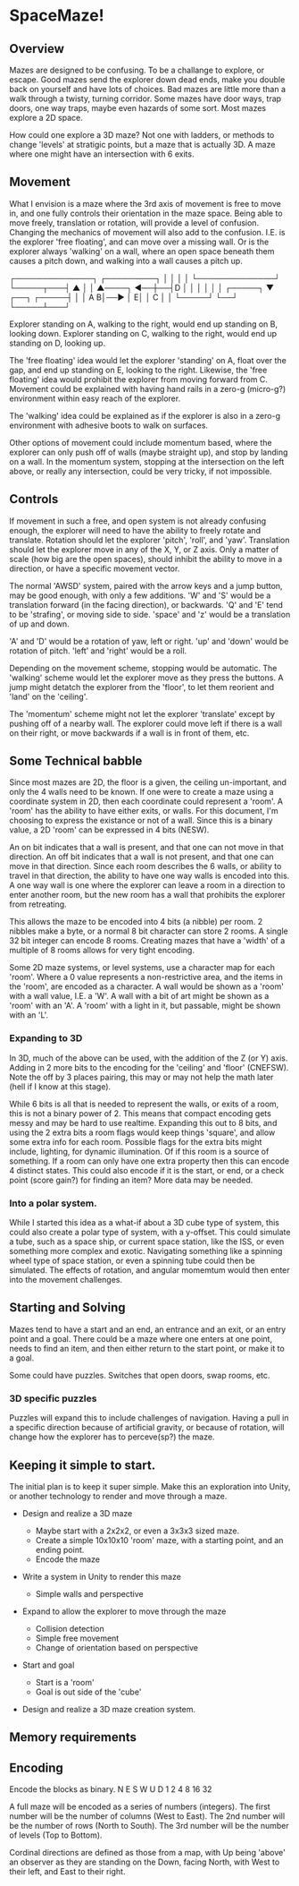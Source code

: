 # SpaceMaze!

## Overview
Mazes are designed to be confusing.
To be a challange to explore, or escape.
Good mazes send the explorer down dead ends, make you double back on yourself and have lots of choices.
Bad mazes are little more than a walk through a twisty, turning corridor.
Some mazes have door ways, trap doors, one way traps, maybe even hazards of some sort.
Most mazes explore a 2D space.

How could one explore a 3D maze?
Not one with ladders, or methods to change 'levels' at stratigic points, but a maze that is actually 3D.
A maze where one might have an intersection with 6 exits.

## Movement

What I envision is a maze where the 3rd axis of movement is free to move in, and one fully controls their orientation in the maze space.
Being able to move freely, translation or rotation, will provide a level of confusion.
Changing the mechanics of movement will also add to the confusion.
I.E. is the explorer 'free floating', and can move over a missing wall.
Or is the explorer always 'walking' on a wall, where an open space beneath them causes a pitch down, and walking into a wall causes a pitch up.

┌──────────────┐            ┌─────────┐
│              │            │         │
└──────────────┘            └─────┬───┤
                               ▲  │   │
   ▲────┐                   ◀──┼──┤D  │
   │    │                      │  │   │
┌─────┐ ▼   ┌──┐            ┌─────┤   │
│  A B│──▶  │ E│            │  C  │   │
└─────┘     └──┘            └─────┴───┘

Explorer standing on A, walking to the right, would end up standing on B, looking down.
Explorer standing on C, walking to the right, would end up standing on D, looking up.

The 'free floating' idea would let the explorer 'standing' on A, float over the gap, and end up standing on E, looking to the right.
Likewise, the 'free floating' idea would prohibit the explorer from moving forward from C.
Movement could be explained with having hand rails in a zero-g (micro-g?) environment within easy reach of the explorer.

The 'walking' idea could be explained as if the explorer is also in a zero-g environment with adhesive boots to walk on surfaces.

Other options of movement could include momentum based, where the explorer can only push off of walls (maybe straight up), and stop by landing on a wall.
In the momentum system, stopping at the intersection on the left above, or really any intersection, could be very tricky, if not impossible.

## Controls

If movement in such a free, and open system is not already confusing enough, the explorer will need to have the ability to freely rotate and translate.
Rotation should let the explorer 'pitch', 'roll', and 'yaw'.
Translation should let the explorer move in any of the X, Y, or Z axis.
Only a matter of scale (how big are the open spaces), should inhibit the ability to move in a direction, or have a specific movement vector.

The normal 'AWSD' system, paired with the arrow keys and a jump button, may be good enough, with only a few additions.
'W' and 'S' would be a translation forward (in the facing direction), or backwards.
'Q' and 'E' tend to be 'strafing', or moving side to side.
'space' and 'z' would be a translation of up and down.

'A' and 'D' would be a rotation of yaw, left or right.
'up' and 'down' would be rotation of pitch.
'left' and 'right' would be a roll.

Depending on the movement scheme, stopping would be automatic.
The 'walking' scheme would let the explorer move as they press the buttons.
A jump might detatch the explorer from the 'floor', to let them reorient and 'land' on the 'ceiling'.

The 'momentum' scheme might not let the explorer 'translate' except by pushing off of a nearby wall.
The explorer could move left if there is a wall on their right, or move backwards if a wall is in front of them, etc.

## Some Technical babble

Since most mazes are 2D, the floor is a given, the ceiling un-important, and only the 4 walls need to be known.
If one were to create a maze using a coordinate system in 2D, then each coordinate could represent a 'room'.
A 'room' has the ability to have either exits, or walls.
For this document, I'm choosing to express the existance or not of a wall.
Since this is a binary value, a 2D 'room' can be expressed in 4 bits (NESW).

An on bit indicates that a wall is present, and that one can not move in that direction.
An off bit indicates that a wall is not present, and that one can move in that direction.
Since each room describes the 6 walls, or ability to travel in that direction, the ability to have one way walls is encoded into this.
A one way wall is one where the explorer can leave a room in a direction to enter another room, but the new room has a wall that prohibits the explorer from retreating.

This allows the maze to be encoded into 4 bits (a nibble) per room.
2 nibbles make a byte, or a normal 8 bit character can store 2 rooms.
A single 32 bit integer can encode 8 rooms.
Creating mazes that have a 'width' of a multiple of 8 rooms allows for very tight encoding.

Some 2D maze systems, or level systems, use a character map for each 'room'.
Where a 0 value represents a non-restrictive area, and the items in the 'room', are encoded as a character.
A wall would be shown as a 'room' with a wall value, I.E. a 'W'.
A wall with a bit of art might be shown as a 'room' with an 'A'.
A 'room' with a light in it, but passable, might be shown with an 'L'.

### Expanding to 3D

In 3D, much of the above can be used, with the addition of the Z (or Y) axis.
Adding in 2 more bits to the encoding for the 'ceiling' and 'floor' (CNEFSW).
Note the off by 3 places pairing, this may or may not help the math later (hell if I know at this stage).

While 6 bits is all that is needed to represent the walls, or exits of a room, this is not a binary power of 2.
This means that compact encoding gets messy and may be hard to use realtime.
Expanding this out to 8 bits, and using the 2 extra bits a room flags would keep things 'square', and allow some extra info for each room.
Possible flags for the extra bits might include, lighting, for dynamic illumination.
Of if this room is a source of something.
If a room can only have one extra property then this can encode 4 distinct states.
This could also encode if it is the start, or end, or a check point (score gain?) for finding an item?
More data may be needed.

### Into a polar system.

While I started this idea as a what-if about a 3D cube type of system, this could also create a polar type of system, with a y-offset.
This could simulate a tube, such as a space ship, or current space station, like the ISS, or even something more complex and exotic.
Navigating something like a spinning wheel type of space station, or even a spinning tube could then be simulated.
The effects of rotation, and angular momemtum would then enter into the movement challenges.

## Starting and Solving
Mazes tend to have a start and an end, an entrance and an exit, or an entry point and a goal.
There could be a maze where one enters at one point, needs to find an item, and then either return to the start point, or make it to a goal.

Some could have puzzles.
Switches that open doors, swap rooms, etc.

### 3D specific puzzles
Puzzles will expand this to include challenges of navigation.
Having a pull in a specific direction because of artificial gravity, or because of rotation, will change how the explorer has to perceve(sp?) the maze.


## Keeping it simple to start.

The initial plan is to keep it super simple.
Make this an exploration into Unity, or another technology to render and move through a maze.

* Design and realize a 3D maze
	- Maybe start with a 2x2x2, or even a 3x3x3 sized maze.
	- Create a simple 10x10x10 'room' maze, with a starting point, and an ending point.
	- Encode the maze
* Write a system in Unity to render this maze
	- Simple walls and perspective
* Expand to allow the explorer to move through the maze
	- Collision detection
	- Simple free movement
	- Change of orientation based on perspective
* Start and goal
	- Start is a 'room'
	- Goal is out side of the 'cube'

* Design and realize a 3D maze creation system.

## Memory requirements

## Encoding

Encode the blocks as binary.
N  E  S  W  U  D
1  2  4  8 16 32



A full maze will be encoded as a series of numbers (integers).
The first number will be the number of columns (West to East).
The 2nd number will be the number of rows (North to South).
The 3rd number will be the number of levels (Top to Bottom).

Cordinal directions are defined as those from a map, with Up being 'above' an observer as they are standing on the Down, facing North, with West to their left, and East to their right.


